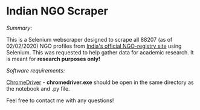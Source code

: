 # Indian NGO Scraper
*Summary*:

This is a Selenium webscraper designed to scrape all 88207 (as of 02/02/2020) NGO profiles from [India's official NGO-registry site](https://ngodarpan.gov.in/) using Selenium. This was requested to help gather data for academic research. It is meant for **research purposes only!**

*Software requirements:*

[ChromeDriver](https://chromedriver.chromium.org/getting-started) - **chromedriver.exe** should be open in the same directory as the notebook and .py file.

Feel free to contact me with any questions!
